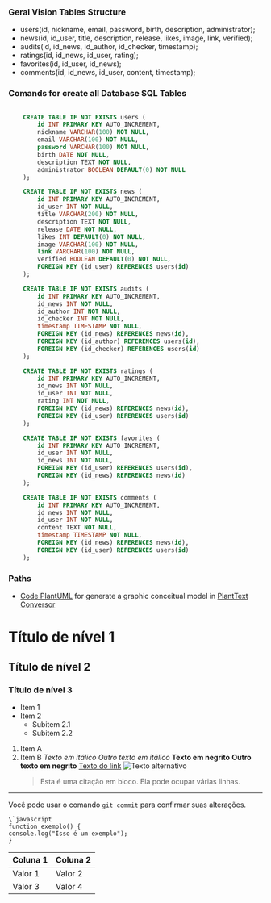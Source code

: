 ### Geral Vision Tables Structure

- users(id, nickname, email, password, birth, description, administrator);
- news(id, id_user, title, description, release, likes, image, link, verified);
- audits(id, id_news, id_author, id_checker, timestamp);
- ratings(id, id_news, id_user, rating);
- favorites(id, id_user, id_news);
- comments(id, id_news, id_user, content, timestamp);

### Comands for create all Database SQL Tables

```SQL

	CREATE TABLE IF NOT EXISTS users (
		id INT PRIMARY KEY AUTO_INCREMENT,
		nickname VARCHAR(100) NOT NULL,
		email VARCHAR(100) NOT NULL,
		password VARCHAR(100) NOT NULL,
		birth DATE NOT NULL,
		description TEXT NOT NULL,
		administrator BOOLEAN DEFAULT(0) NOT NULL
	);

	CREATE TABLE IF NOT EXISTS news (
		id INT PRIMARY KEY AUTO_INCREMENT,
		id_user INT NOT NULL,
		title VARCHAR(200) NOT NULL,
		description TEXT NOT NULL,
		release DATE NOT NULL,
		likes INT DEFAULT(0) NOT NULL,
		image VARCHAR(100) NOT NULL,
		link VARCHAR(100) NOT NULL,
		verified BOOLEAN DEFAULT(0) NOT NULL,
		FOREIGN KEY (id_user) REFERENCES users(id)
	);

	CREATE TABLE IF NOT EXISTS audits (
		id INT PRIMARY KEY AUTO_INCREMENT,
		id_news INT NOT NULL,
		id_author INT NOT NULL,
		id_checker INT NOT NULL,
		timestamp TIMESTAMP NOT NULL,
		FOREIGN KEY (id_news) REFERENCES news(id),
		FOREIGN KEY (id_author) REFERENCES users(id),
		FOREIGN KEY (id_checker) REFERENCES users(id)
	);

	CREATE TABLE IF NOT EXISTS ratings (
		id INT PRIMARY KEY AUTO_INCREMENT,
		id_news INT NOT NULL,
		id_user INT NOT NULL,
		rating INT NOT NULL,
		FOREIGN KEY (id_news) REFERENCES news(id),
		FOREIGN KEY (id_user) REFERENCES users(id)
	);

	CREATE TABLE IF NOT EXISTS favorites (
		id INT PRIMARY KEY AUTO_INCREMENT,
		id_user INT NOT NULL,
		id_news INT NOT NULL,
		FOREIGN KEY (id_user) REFERENCES users(id),
		FOREIGN KEY (id_news) REFERENCES news(id)
	);

	CREATE TABLE IF NOT EXISTS comments (
		id INT PRIMARY KEY AUTO_INCREMENT,
		id_news INT NOT NULL,
		id_user INT NOT NULL,
		content TEXT NOT NULL,
		timestamp TIMESTAMP NOT NULL,
		FOREIGN KEY (id_news) REFERENCES news(id),
		FOREIGN KEY (id_user) REFERENCES users(id)
	);
```

### Paths

- [Code PlantUML](./PlantTextUML.pu) for generate a graphic conceitual model in [PlantText Conversor](https://www.planttext.com/)

# Título de nível 1

## Título de nível 2

### Título de nível 3

- Item 1
- Item 2
  - Subitem 2.1
  - Subitem 2.2

1. Item A
2. Item B
   _Texto em itálico_
   _Outro texto em itálico_
   **Texto em negrito**
   **Outro texto em negrito**
   [Texto do link](https://www.exemplo.com)
   ![Texto alternativo](caminho/para/imagem.jpg)
   > Esta é uma citação em bloco.
   > Ela pode ocupar várias linhas.

---

Você pode usar o comando `git commit` para confirmar suas alterações.

```
\`javascript
function exemplo() {
console.log("Isso é um exemplo");
}
```

| Coluna 1 | Coluna 2 |
| -------- | -------- |
| Valor 1  | Valor 2  |
| Valor 3  | Valor 4  |
